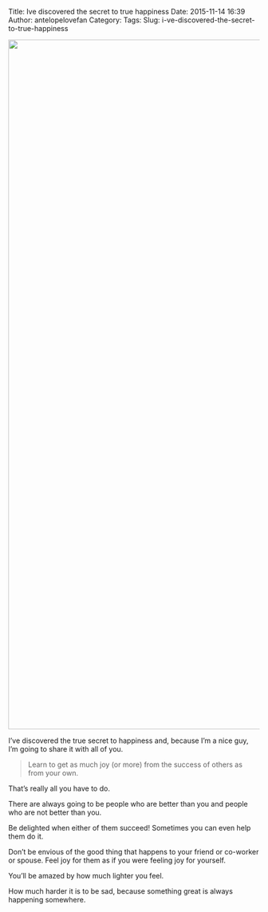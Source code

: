 Title: Ive discovered the secret to true happiness
Date: 2015-11-14 16:39
Author: antelopelovefan
Category: 
Tags: 
Slug: i-ve-discovered-the-secret-to-true-happiness

<img src="https://cdn-images-1.medium.com/max/2000/1*M8J2M7QrWVSbty3fyCerJQ.jpeg" width="2048" height="1383" />

I’ve discovered the true secret to happiness and, because I’m a nice guy, I’m going to share it with all of you.

> Learn to get as much joy (or more) from the success of others as from your own.

That’s really all you have to do.

There are always going to be people who are better than you and people who are not better than you.

Be delighted when either of them succeed! Sometimes you can even help them do it.

Don’t be envious of the good thing that happens to your friend or co-worker or spouse. Feel joy for them as if you were feeling joy for yourself.

You’ll be amazed by how much lighter you feel.

How much harder it is to be sad, because something great is always happening somewhere.

